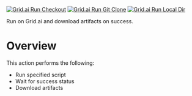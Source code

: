 [![Grid.ai Run Checkout](https://github.com/gridai-actions/gridai-run/actions/workflows/unittest-checkout.yml/badge.svg)](https://github.com/gridai-actions/gridai-run/actions/workflows/unittest-checkout.yml)
[![Grid.ai Run Git Clone](https://github.com/gridai-actions/gridai-run/actions/workflows/unittest-gitclone.yml/badge.svg)](https://github.com/gridai-actions/gridai-run/actions/workflows/unittest-gitclone.yml)
[![Grid.ai Run Local Dir](https://github.com/gridai-actions/gridai-run/actions/workflows/unittest-localdir.yml/badge.svg)](https://github.com/gridai-actions/gridai-run/actions/workflows/unittest-localdir.yml)

Run on Grid.ai and download artifacts on success.  

# Overview

This action performs the following:
- Run specified script
- Wait for success status
- Download artifacts


